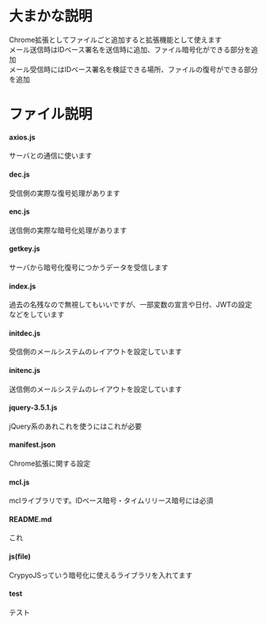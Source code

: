 # 大まかな説明  
Chrome拡張としてファイルごと追加すると拡張機能として使えます  
メール送信時はIDベース署名を送信時に追加、ファイル暗号化ができる部分を追加  
メール受信時にはIDベース署名を検証できる場所、ファイルの復号ができる部分を追加  

# ファイル説明  
#### axios.js
サーバとの通信に使います  
#### dec.js
受信側の実際な復号処理があります  
#### enc.js
送信側の実際な暗号化処理があります  
#### getkey.js
サーバから暗号化復号につかうデータを受信します  
#### index.js
過去の名残なので無視してもいいですが、一部変数の宣言や日付、JWTの設定などをしています  
#### initdec.js
受信側のメールシステムのレイアウトを設定しています  
#### initenc.js
送信側のメールシステムのレイアウトを設定しています  
#### jquery-3.5.1.js
jQuery系のあれこれを使うにはこれが必要  
#### manifest.json
Chrome拡張に関する設定  
#### mcl.js
mclライブラリです。IDベース暗号・タイムリリース暗号には必須  
#### README.md
これ  
#### js(file)
CrypyoJSっていう暗号化に使えるライブラリを入れてます

#### test
テスト
